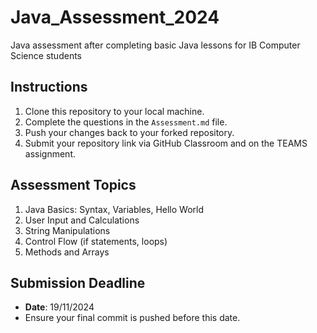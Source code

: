 # Java_Assessment_2024
Java assessment after completing basic Java lessons for IB Computer Science students

## Instructions
1. Clone this repository to your local machine.
2. Complete the questions in the `Assessment.md` file.
3. Push your changes back to your forked repository.
4. Submit your repository link via GitHub Classroom and on the TEAMS assignment.

## Assessment Topics
1. Java Basics: Syntax, Variables, Hello World
2. User Input and Calculations
3. String Manipulations
4. Control Flow (if statements, loops)
5. Methods and Arrays

## Submission Deadline
- **Date**: 19/11/2024
- Ensure your final commit is pushed before this date.
